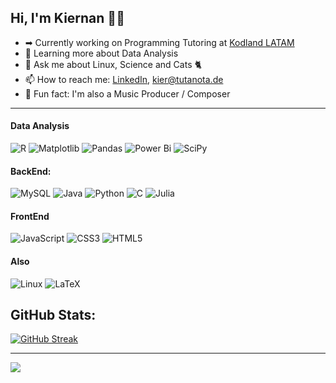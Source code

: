 ## Hi, I'm Kiernan 👋🏻

- ➡ Currently working on Programming Tutoring at [Kodland LATAM](https://kodland.org/)
- 🔎 Learning more about Data Analysis
- 💬 Ask me about Linux, Science and Cats 🐈
- 📫 How to reach me: [LinkedIn](https://www.linkedin.com/in/kierprev/), kier@tutanota.de
- 🎼 Fun fact: I'm also a Music Producer / Composer

---

#### Data Analysis
![R](https://img.shields.io/badge/r-%23276DC3.svg?style=for-the-badge&logo=r&logoColor=white)
 ![Matplotlib](https://img.shields.io/badge/Matplotlib-%23ffffff.svg?style=for-the-badge&logo=Matplotlib&logoColor=black)
 ![Pandas](https://img.shields.io/badge/pandas-%23150458.svg?style=for-the-badge&logo=pandas&logoColor=white)
 ![Power Bi](https://img.shields.io/badge/power_bi-F2C811?style=for-the-badge&logo=powerbi&logoColor=black)
 ![SciPy](https://img.shields.io/badge/SciPy-%230C55A5.svg?style=for-the-badge&logo=scipy&logoColor=%white)

#### BackEnd:
![MySQL](https://img.shields.io/badge/mysql-4479A1.svg?style=for-the-badge&logo=mysql&logoColor=white)
![Java](https://img.shields.io/badge/java-%23ED8B00.svg?style=for-the-badge&logo=openjdk&logoColor=white)
![Python](https://img.shields.io/badge/python-3670A0?style=for-the-badge&logo=python&logoColor=ffdd54)
![C](https://img.shields.io/badge/c-%2300599C.svg?style=for-the-badge&logo=c&logoColor=white)
![Julia](https://img.shields.io/badge/-Julia-9558B2?style=for-the-badge&logo=julia&logoColor=white)


#### FrontEnd
![JavaScript](https://img.shields.io/badge/javascript-%23323330.svg?style=for-the-badge&logo=javascript&logoColor=%23F7DF1E)
![CSS3](https://img.shields.io/badge/css3-%231572B6.svg?style=for-the-badge&logo=css3&logoColor=white)
![HTML5](https://img.shields.io/badge/html5-%23E34F26.svg?style=for-the-badge&logo=html5&logoColor=white)

#### Also
![Linux](https://img.shields.io/badge/Linux-FCC624?style=for-the-badge&logo=linux&logoColor=black)
![LaTeX](https://img.shields.io/badge/latex-%23008080.svg?style=for-the-badge&logo=latex&logoColor=white)


## GitHub Stats:
[![GitHub Streak](https://github-readme-streak-stats.herokuapp.com?user=KierPrev&theme=shadow-blue&hide_border=true&date_format=j%20M%5B%20Y%5D&card_width=300&hide_current_streak=true&hide_longest_streak=true)](https://git.io/streak-stats)

---
[![](https://visitcount.itsvg.in/api?id=KierPrev&label=visits&color=3&icon=0&pretty=true)](https://visitcount.itsvg.in)
